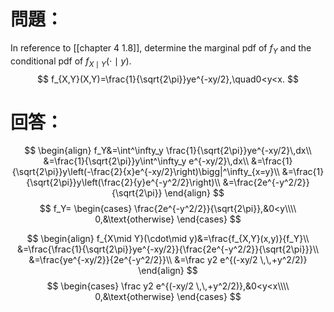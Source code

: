 # 問題：
In reference to [[chapter 4 1.8]], determine the marginal pdf of $f_Y$ and the conditional pdf of $f_{X\mid Y}(\cdot\mid y)$.
$$
f_{X,Y}(X,Y)=\frac{1}{\sqrt{2\pi}}ye^{-xy/2},\quad0<y<x.
$$
# 回答：
$$
\begin{align}
f_Y&=\int^\infty_y \frac{1}{\sqrt{2\pi}}ye^{-xy/2}\,dx\\
&=\frac{1}{\sqrt{2\pi}}y\int^\infty_y e^{-xy/2}\,dx\\
&=\frac{1}{\sqrt{2\pi}}y\left(-\frac{2}{x}e^{-xy/2}\right)\bigg|^\infty_{x=y}\\
&=\frac{1}{\sqrt{2\pi}}y\left(\frac{2}{y}e^{-y^2/2}\right)\\
&=\frac{2e^{-y^2/2}}{\sqrt{2\pi}}
\end{align}
$$
$$
f_Y=
\begin{cases}
\frac{2e^{-y^2/2}}{\sqrt{2\pi}},&0<y\\\\
0,&\text{otherwise}
\end{cases}
$$

$$
\begin{align}
f_{X\mid Y}(\cdot\mid y)&=\frac{f_{X,Y}(x,y)}{f_Y}\\
&=\frac{\frac{1}{\sqrt{2\pi}}ye^{-xy/2}}{\frac{2e^{-y^2/2}}{\sqrt{2\pi}}}\\
&=\frac{ye^{-xy/2}}{2e^{-y^2/2}}\\
&=\frac y2 e^{(-xy/2 \,\,+y^2/2)}
\end{align}
$$
$$
\begin{cases}
\frac y2 e^{(-xy/2 \,\,+y^2/2)},&0<y<x\\\\
0,&\text{otherwise}
\end{cases}
$$
